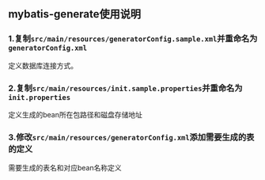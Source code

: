 ## mybatis-generate使用说明
### 1.复制`src/main/resources/generatorConfig.sample.xml`并重命名为`generatorConfig.xml`
定义数据库连接方式。

### 2.复制`src/main/resources/init.sample.properties`并重命名为`init.properties`
定义生成的bean所在包路径和磁盘存储地址

### 3.修改`src/main/resources/generatorConfig.xml`添加需要生成的表的定义
需要生成的表名和对应bean名称定义